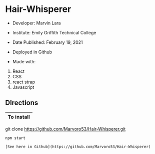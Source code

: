# Hair-Whisperer

* Developer: Marvin Lara
* Institute: Emily Griffith Technical College
* Date Published: February 19, 2021
* Deployed in Github

* Made with:

1. React
2. CSS
3. react strap
4. Javascript

## DIrections

**To install** |
---------------|
git clone https://github.com/Marvoro53/Hair-Whisperer.git

```cd whisperer app
npm start
 
[See here in Github](https://github.com/Marvoro53/Hair-Whisperer)
